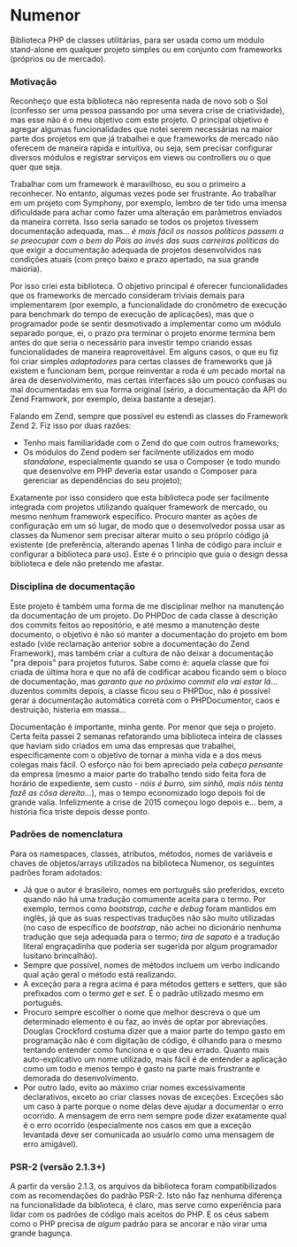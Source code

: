 # Numenor
Biblioteca PHP de classes utilitárias, para ser usada como um módulo stand-alone em qualquer projeto simples ou em conjunto com frameworks (próprios ou de mercado).

### Motivação
Reconheço que esta biblioteca não representa nada de novo sob o Sol (confesso ser uma pessoa passando por uma severa crise de criatividade), mas esse não é o meu objetivo com este projeto. O principal objetivo é agregar algumas funcionalidades que notei serem necessárias na maior parte dos projetos em que já trabalhei e que frameworks de mercado não oferecem de maneira rápida e intuitiva, ou seja, sem precisar configurar diversos módulos e registrar serviços em views ou controllers ou o que quer que seja.

Trabalhar com um framework é maravilhoso, eu sou o primeiro a reconhecer. No entanto, algumas vezes pode ser frustrante. Ao trabalhar em um projeto com Symphony, por exemplo, lembro de ter tido uma imensa dificuldade para achar como fazer uma alteração em parâmetros enviados da maneira correta. Isso seria sanado se todos os projetos tivessem documentação adequada, mas... _é mais fácil os nossos políticos passem a se preocupar com o bem do País ao invés das suas carreiras políticas_ do que exigir a documentação adequada de projetos desenvolvidos nas condições atuais (com preço baixo e prazo apertado, na sua grande maioria).

Por isso criei esta biblioteca. O objetivo principal é oferecer funcionalidades que os frameworks de mercado consideram triviais demais para implementarem (por exemplo, a funcionalidade do cronômetro de execução para benchmark do tempo de execução de aplicações), mas que o programador pode se sentir desmotivado a implementar como um módulo separado porque, ei, o prazo pra terminar o projeto enorme termina bem antes do que seria o necessário para investir tempo criando essas funcionalidades de maneira reaproveitável. Em alguns casos, o que eu fiz foi criar simples _adaptadores_ para certas classes de frameworks que já existem e funcionam bem, porque reinventar a roda é um pecado mortal na área de desenvolvimento, mas certas interfaces são um pouco confusas ou mal documentadas em sua forma original (sério, a documentação da API do Zend Framwork, por exemplo, deixa bastante a desejar).

Falando em Zend, sempre que possível eu estendi as classes do Framework Zend 2. Fiz isso por duas razões:

* Tenho mais familiaridade com o Zend do que com outros frameworks;
* Os módulos do Zend podem ser facilmente utilizados em modo _standalone_, especialmente quando se usa o Composer (e todo mundo que desenvolve em PHP deveria estar usando o Composer para gerenciar as dependências do seu projeto);

Exatamente por isso considero que esta biblioteca pode ser facilmente integrada com projetos utilizando qualquer framework de mercado, ou mesmo nenhum framework específico. Procuro manter as ações de configuração em um só lugar, de modo que o desenvolvedor possa usar as classes da Numenor sem precisar alterar muito o seu próprio código já existente (de preferência, alterando apenas 1 linha de código para incluir e configurar a biblioteca para uso). Este é o princípio que guia o design dessa biblioteca e dele não pretendo me afastar.

### Disciplina de documentação
Este projeto é também uma forma de me disciplinar melhor na manutenção da documentação de um projeto. Do PHPDoc de cada classe à descrição dos commits feitos ao repositório, e até mesmo a manutenção deste documento, o objetivo é não só manter a documentação do projeto em bom estado (vide reclamação anterior sobre a documentação do Zend Framework), mas também criar a cultura de não deixar a documentação "pra depois" para projetos futuros. Sabe como é: aquela classe que foi criada de última hora e que no afã de codificar acabou ficando sem o bloco de documentação, mas _garanto que no próximo commit ela vai estar lá_... duzentos commits depois, a classe ficou seu o PHPDoc, não é possível gerar a documentação automática correta com o PHPDocumentor, caos e destruição, histeria em massa...

Documentação é importante, minha gente. Por menor que seja o projeto. Certa feita passei 2 semanas refatorando uma biblioteca inteira de classes que haviam sido criados em uma das empresas que trabalhei, especificamente com o objetivo de tornar a minha vida e a dos meus colegas mais fácil. O esforço não foi bem apreciado pela _cabeça pensante_ da empresa (mesmo a maior parte do trabalho tendo sido feita fora de horário de expediente, sem custo - _nóis é burro, sim sinhô, mais nóis tenta fazê as côsa dereito..._), mas o tempo economizado logo depois foi de grande valia. Infelizmente a crise de 2015 começou logo depois e... bem, a história fica triste depois desse ponto.

### Padrões de nomenclatura
Para os namespaces, classes, atributos, métodos, nomes de variáveis e chaves de objetos/arrays utilizados na biblioteca Numenor, os seguintes padrões foram adotados:

- Já que o autor é brasileiro, nomes em português são preferidos, exceto quando não há uma tradução comumente aceita para o termo. Por exemplo, termos como _bootstrap_, _cache_ e _debug_ foram mantidos em inglês, já que as suas respectivas traduções não são muito utilizadas (no caso de específico de _bootstrap_, não achei no dicionário nenhuma tradução que seja adequada para o termo; _tira de sapato_ é a tradução literal engraçadinha que poderia ser sugerida por algum programador lusitano brincalhão).
- Sempre que possível, nomes de métodos incluem um verbo indicando qual ação geral o método está realizando.
- A exceção para a regra acima é para métodos getters e setters, que são prefixados com o termo _get_ e _set_. É o padrão utilizado mesmo em português.
- Procuro sempre escolher o nome que melhor descreva o que um determinado elemento é ou faz, ao invés de optar por abreviações. Douglas Crockford costuma dizer que a maior parte do tempo gasto em programação não é com digitação de código, é olhando para o mesmo tentando entender como funciona e o que deu errado. Quanto mais auto-explicativo um nome utilizado, mais fácil é de entender a aplicação como um todo e menos tempo é gasto na parte mais frustrante e demorada do desenvolvimento.
- Por outro lado, evito ao máximo criar nomes excessivamente declarativos, exceto ao criar classes novas de exceções. Exceções são um caso à parte porque o nome delas deve ajudar a documentar o erro ocorrido. A mensagem de erro nem sempre pode dizer exatamente qual é o erro ocorrido (especialmente nos casos em que a exceção levantada deve ser comunicada ao usuário como uma mensagem de erro amigável).

### PSR-2 (versão 2.1.3+)
A partir da versão 2.1.3, os arquivos da biblioteca foram compatibilizados com as recomendações do padrão PSR-2. Isto não faz nenhuma diferença
na funcionalidade da biblioteca, é claro, mas serve como experiência para lidar com os padrões de código mais aceitos do PHP. E os céus sabem
como o PHP precisa de _algum_ padrão para se ancorar e não virar uma grande bagunça.
